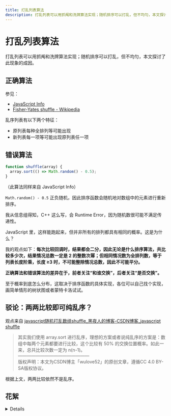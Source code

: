 ```yaml
---
title: 打乱列表算法
description: 打乱列表可以用抓阄和洗牌算法实现；随机排序可以打乱，但不均匀，本文探讨了此现象的成因。
---
```


# 打乱列表算法

打乱列表可以用抓阄和洗牌算法实现；随机排序可以打乱，但不均匀，本文探讨了此现象的成因。

## 正确算法

参见：

- [JavaScript Info](https://zh.javascript.info/array-methods#sui-ji-pai-lie-shu-zu)
- [Fisher-Yates shuffle - Wikipedia](https://en.wikipedia.org/wiki/Fisher%E2%80%93Yates_shuffle)

乱序列表有以下两个特征：

- 原列表每种全排列等可能出现
- 新列表每一项等可能出现原列表任一项

## 错误算法

```javascript
function shuffle(array) {
  array.sort(() => Math.random() - 0.5);
}
```

（此算法同样来自 JavaScript Info）

`Math.random() - 0.5` 正负随机，因此排序函数会随机地对数组中的元素进行重新排序。

我从信息组得知，C++ 这么写，会 Runtime Error，因为随机数很可能不满足传递性。

JavaScript 里，这样能跑起来，但并非所有的排列都具有相同的概率。这是为什么？

我的观点如下：**每次比较回调时，结果都会二分，因此无论是什么排序算法，共比较多少次，结果情况总数一定是 2
的整数次幂；但相同情况数为全排列数，等于列表长度阶乘，长度 ≥3 时，不可能整除情况总数，因此不可能平分。**

**正确算法和错误算法的差异在于，前者关注“和谁交换”，后者关注“是否交换”。**

至于概率到底怎么分布，这取决于排序函数的具体实现，各位可以自己找个实现，画简单情形的树状图或者蒙特卡洛试试。

## 驳论：两两比较即可纯乱序？

观点来自
[javascript随机打乱数组shuffle_黑夜人的博客-CSDN博客_javascript shuffle](https://blog.csdn.net/wulove52/article/details/85804728)

> 其实我们使用 array.sort 进行乱序，理想的方案或者说纯乱序的方案是：数组中每两个元素都要进行比较，这个比较有 50%
> 的交换位置概率。如此一来，总共比较次数一定为 n(n-1)。\
> ————————————————\
> 版权声明：本文为CSDN博主「wulove52」的原创文章，遵循CC 4.0 BY-SA版权协议。

根据上文，两两比较依然不是乱序。

## 花絮

<details>

有一则古老的故事，讲两个演员互不相让，都想排在名单的第一位。老板把两人的名字贴在走马灯上，名字随走马灯转动，轮流出现在大厅的正面，这样两人都服气了。

这也是我坚持“友链顺序随机”的原因。

但在 JavaScript 中实现时，我发现 JavaScript 竟然没有自带乱序函数。

JAVASCRIPT.INFO 提供了两种算法。因为第一种代码量较少，并且可以写成伪纯函数（JavaScript
并没有封装随机副作用），我先采用了第一种错误算法。

后来在三月 7、8 号二诊模拟期间，我（摸鱼）研究了这两种算法，也就有了本文。

我还具体研究了很多排序算法的效果，手画了很多树状图来定量计算小列表的概率，不过我觉得没必要，就没写出来。

</details>
